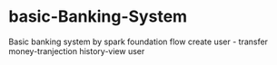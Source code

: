 # basic-Banking-System
Basic banking system by spark foundation flow create user - transfer money-tranjection history-view user
